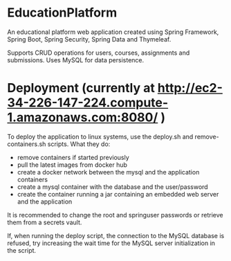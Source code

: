 # EducationPlatform

An educational platform web application created using Spring Framework,
Spring Boot, Spring Security, Spring Data and Thymeleaf.

Supports CRUD operations for users, courses, assignments and submissions.
Uses MySQL for data persistence.

# Deployment (currently at http://ec2-34-226-147-224.compute-1.amazonaws.com:8080/ )

To deploy the application to linux systems, use the deploy.sh and
remove-containers.sh scripts. What they do:
- remove containers if started previously
- pull the latest images from docker hub
- create a docker network between the mysql and the application containers
- create a mysql container with the database and the user/password
- create the container running a jar containing an embedded
web server and the application

It is recommended to change the root and springuser passwords or retrieve them
from a secrets vault.

If, when running the deploy script, the connection to the MySQL database is
refused, try increasing the wait time for the MySQL server initialization in
the script.

